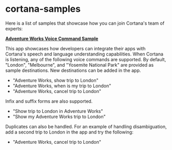 # cortana-samples
Here is a list of samples that showcase how you can join Cortana's team of experts:

**[Adventure Works Voice Command Sample](https://github.com/Microsoft/Windows-universal-samples/tree/master/Samples/CortanaVoiceCommand)**

This app showcases how developers can integrate their apps with Cortana's speech and language understanding capabilities. 
When Cortana is listening, any of the following voice commands are supported. By default, "London", "Melbourne", and "Yosemite National Park" are provided as sample destinations. New destinations can be added in the app.

- "Adventure Works, show trip to London"
- "Adventure Works, when is my trip to London"
- "Adventure Works, cancel trip to London"

Infix and suffix forms are also supported.

- "Show trip to London in Adventure Works"
- "Show my Adventure Works trip to London"

Duplicates can also be handled. For an example of handling disambiguation, add a second trip to London in the app and try the following:

- "Adventure Works, cancel trip to London"

